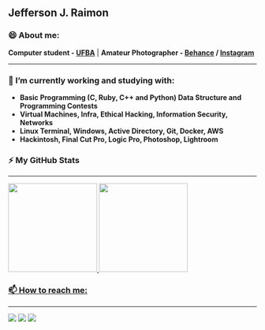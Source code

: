 ## Jefferson J. Raimon

### 😄 About me:

**Computer student - [UFBA](https://ufba.br)** | **Amateur Photographer - [Behance](https://www.behance.net/jeffersonraimon) / [Instagram](https://www.instagram.com/raimonsclicks/)**

---

### 🔭 I’m currently working and studying with:
- **Basic Programming (C, Ruby, C++ and Python) Data Structure and Programming Contests**
- **Virtual Machines, Infra, Ethical Hacking, Information Security, Networks**
- **Linux Terminal, Windows, Active Directory, Git, Docker, AWS**
- **Hackintosh, Final Cut Pro, Logic Pro, Photoshop, Lightroom** 

### ⚡ My GitHub Stats
---

<div>
  <a href="https://github.com/jeffersonraimon">
  <img height="180em" src="https://github-readme-stats.vercel.app/api?username=jeffersonraimon&show_icons=true&theme=dark&include_all_commits=true&count_private=true"/>
  <img height="180em" src="https://github-readme-stats.vercel.app/api/top-langs/?username=jeffersonraimon&layout=compact&langs_count=7&theme=dark"/>
</div>
 
 <!--
  ##
  
 <img align="center" alt="Jeff-Python" height="30" width="40" src="https://raw.githubusercontent.com/devicons/devicon/master/icons/python/python-original.svg">
-->  
### 📫 How to reach me:
---
  <div> 
  <a href="https://www.linkedin.com/in/jeffersonraimon" target="_blank"><img src="https://img.shields.io/badge/-LinkedIn-%230077B5?style=for-the-badge&logo=linkedin&logoColor=white" target="_blank"></a> 
  <a href="https://instagram.com/jeffersonraimon" target="_blank"><img src="https://img.shields.io/badge/-Instagram-%23E4405F?style=for-the-badge&logo=instagram&logoColor=white" target="_blank"></a>
 <a href = "mailto:jeffersonraimon@gmail.com"><img src="https://img.shields.io/badge/-Gmail-%23333?style=for-the-badge&logo=gmail&logoColor=white" target="_blank"></a>
 
</div>
  
  <!--
- 👯 I’m looking to collaborate on ...
- 🤔 I’m looking for help with ...
- 💬 Ask me about ...
- 📫 How to reach me: ...
- 😄 Pronouns: ...
-  Fun fact: ...
-->
  
  
  
  
  
